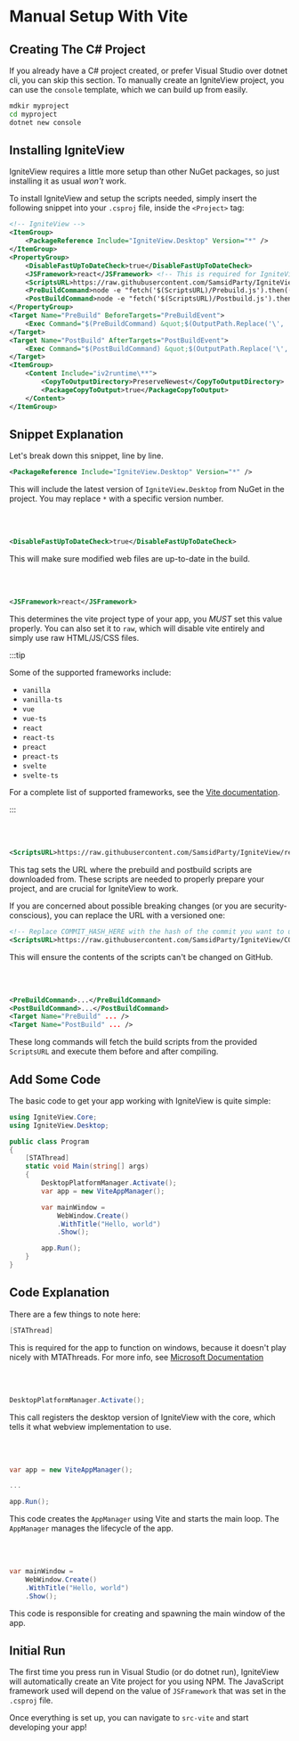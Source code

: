 # Manual Setup With Vite

## Creating The C# Project

If you already have a C# project created, or prefer Visual Studio over dotnet cli, you can skip this section.
To manually create an IgniteView project, you can use the `console` template, which we can build up from easily.

```bash
mdkir myproject
cd myproject
dotnet new console
```

## Installing IgniteView

IgniteView requires a little more setup than other NuGet packages, so just installing it as usual *won't* work.


To install IgniteView and setup the scripts needed, simply insert the following snippet into your `.csproj` file, inside the `<Project>` tag:

```xml title="MyProject.csproj"
<!-- IgniteView -->
<ItemGroup>
    <PackageReference Include="IgniteView.Desktop" Version="*" />
</ItemGroup>
<PropertyGroup>
    <DisableFastUpToDateCheck>true</DisableFastUpToDateCheck>
    <JSFramework>react</JSFramework> <!-- This is required for IgniteView to know what js framework you are using -->
    <ScriptsURL>https://raw.githubusercontent.com/SamsidParty/IgniteView/refs/heads/main/IgniteView.Scripts</ScriptsURL>
    <PreBuildCommand>node -e "fetch('$(ScriptsURL)/Prebuild.js').then((c) =&gt; c.text().then(eval))" "$(ScriptsURL)" "$(MSBuildProjectDirectory.Replace('\', '\\'))" "$(Configuration)" "$(JSFramework)"</PreBuildCommand>
    <PostBuildCommand>node -e "fetch('$(ScriptsURL)/Postbuild.js').then((c) =&gt; c.text().then(eval))" "$(ScriptsURL)" "$(MSBuildProjectDirectory.Replace('\', '\\'))" "$(Configuration)" "$(JSFramework)"</PostBuildCommand>
</PropertyGroup>
<Target Name="PreBuild" BeforeTargets="PreBuildEvent">
    <Exec Command="$(PreBuildCommand) &quot;$(OutputPath.Replace('\', '\\'))&quot;" />
</Target>
<Target Name="PostBuild" AfterTargets="PostBuildEvent">
    <Exec Command="$(PostBuildCommand) &quot;$(OutputPath.Replace('\', '\\'))&quot;" />
</Target>
<ItemGroup>
    <Content Include="iv2runtime\**">
        <CopyToOutputDirectory>PreserveNewest</CopyToOutputDirectory>
        <PackageCopyToOutput>true</PackageCopyToOutput>
    </Content>
</ItemGroup>
```

## Snippet Explanation

Let's break down this snippet, line by line.

```xml
<PackageReference Include="IgniteView.Desktop" Version="*" />
```
This will include the latest version of `IgniteView.Desktop` from NuGet in the project.
You may replace `*` with a specific version number.

<br></br>

```xml
<DisableFastUpToDateCheck>true</DisableFastUpToDateCheck>
```
This will make sure modified web files are up-to-date in the build.

<br></br>

```xml
<JSFramework>react</JSFramework>
```
This determines the vite project type of your app, you *MUST* set this value properly.
You can also set it to `raw`, which will disable vite entirely and simply use raw HTML/JS/CSS files.

:::tip

Some of the supported frameworks include:
- `vanilla`
- `vanilla-ts`
- `vue`
- `vue-ts`
- `react`
- `react-ts`
- `preact`
- `preact-ts`
- `svelte`
- `svelte-ts`

For a complete list of supported frameworks, see the [Vite documentation](https://vite.dev/guide/#scaffolding-your-first-vite-project).

:::


<br></br>

```xml
<ScriptsURL>https://raw.githubusercontent.com/SamsidParty/IgniteView/refs/heads/main/IgniteView.Scripts</ScriptsURL>
```
This tag sets the URL where the prebuild and postbuild scripts are downloaded from. These scripts are needed to properly prepare your project, and are crucial for IgniteView to work.

If you are concerned about possible breaking changes (or you are security-conscious), you can replace the URL with a versioned one:

```xml
<!-- Replace COMMIT_HASH_HERE with the hash of the commit you want to use -->
<ScriptsURL>https://raw.githubusercontent.com/SamsidParty/IgniteView/COMMIT_HASH_HERE/IgniteView.Scripts</ScriptsURL>
```

This will ensure the contents of the scripts can't be changed on GitHub.

<br></br>

```xml
<PreBuildCommand>...</PreBuildCommand>
<PostBuildCommand>...</PostBuildCommand>
<Target Name="PreBuild" ... />
<Target Name="PostBuild" ... />
```
These long commands will fetch the build scripts from the provided `ScriptsURL` and execute them before and after compiling.

## Add Some Code

The basic code to get your app working with IgniteView is quite simple:

```csharp title="Program.cs"
using IgniteView.Core;
using IgniteView.Desktop;

public class Program
{
    [STAThread]
    static void Main(string[] args)
    {
        DesktopPlatformManager.Activate();
        var app = new ViteAppManager();

        var mainWindow =
            WebWindow.Create()
            .WithTitle("Hello, world")
            .Show();

        app.Run();
    }
}
```

## Code Explanation

There are a few things to note here:

```csharp
[STAThread]
```
This is required for the app to function on windows, because it doesn't play nicely with MTAThreads.
For more info, see [Microsoft Documentation](https://learn.microsoft.com/en-us/windows/win32/com/processes--threads--and-apartments)

<br></br>

```csharp
DesktopPlatformManager.Activate();
```
This call registers the desktop version of IgniteView with the core, which tells it what webview implementation to use.

<br></br>

```csharp
var app = new ViteAppManager();

...

app.Run();
```
This code creates the `AppManager` using Vite and starts the main loop. The `AppManager` manages the lifecycle of the app.

<br></br>

```csharp
var mainWindow =
    WebWindow.Create()
    .WithTitle("Hello, world")
    .Show();
```
This code is responsible for creating and spawning the main window of the app.

## Initial Run

The first time you press run in Visual Studio (or do dotnet run), IgniteView will automatically create an Vite project for you using NPM.
The JavaScript framework used will depend on the value of `JSFramework` that was set in the `.csproj` file.

Once everything is set up, you can navigate to `src-vite` and start developing your app!